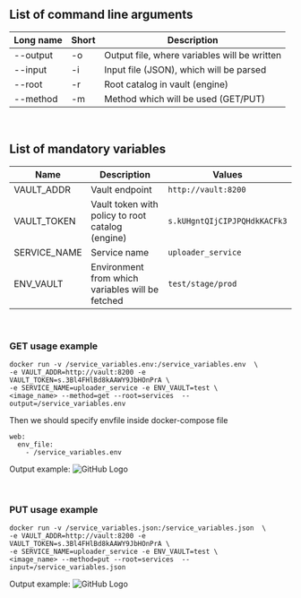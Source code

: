 
## List of command line arguments

Long name | Short | Description                  
--------| -------- | --------                       
--output  | -o | Output file, where variables will be written              
--input  | -i | Input file (JSON), which will be parsed
--root  | -r | Root catalog in vault (engine)
--method   | -m | Method which will be used (GET/PUT)

&nbsp;

## List of mandatory variables

Name | Description | Values   
--------| -------- | --------                       
VAULT_ADDR  | Vault endpoint | ``http://vault:8200``              
VAULT_TOKEN  | Vault token with policy to root catalog (engine) | ``s.kUHgntQIjCIPJPQHdkKACFk3``
SERVICE_NAME  | Service name | ``uploader_service``
ENV_VAULT  | Environment from which variables will be fetched | ``test/stage/prod``

&nbsp;

### GET usage example
```
docker run -v /service_variables.env:/service_variables.env  \
-e VAULT_ADDR=http://vault:8200 -e VAULT_TOKEN=s.3Bl4FHlBd8kAAWY9JbHOnPrA \
-e SERVICE_NAME=uploader_service -e ENV_VAULT=test \
<image_name> --method=get --root=services  --output=/service_variables.env
```
Then we should specify envfile inside docker-compose file
```
web:
  env_file:
    - /service_variables.env
```

Output example:
![GitHub Logo](/pic/vault_get_secret/vault_get.png)

&nbsp;

### PUT usage example

```
docker run -v /service_variables.json:/service_variables.json  \
-e VAULT_ADDR=http://vault:8200 -e VAULT_TOKEN=s.3Bl4FHlBd8kAAWY9JbHOnPrA \
-e SERVICE_NAME=uploader_service -e ENV_VAULT=test \
<image_name> --method=put --root=services  --input=/service_variables.json
```

Output example:
![GitHub Logo](/pic/vault_get_secret/vault_put.png)
